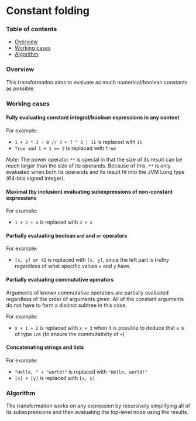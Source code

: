 # Constant folding

### Table of contents

- [Overview](#overview)
- [Working cases](#working-cases)
- [Algorithm](#algorithm)

### Overview

This transformation aims to evaluate as much numerical/boolean constants
as possible.

### Working cases

#### Fully evaluating constant integral/boolean expressions in any context

For example:
- `1 + 2 * 3 - 8 // 3 + 7 ^ 3 | 11` is replaced with `15`
- `True and 1 + 1 == 2` is replaced with `True`

*Note:* The power operator `**` is special in that the size of its result
can be much larger than the size of its operands. Because of this,
`**` is only evaluated when both its operands and its result fit into
the JVM Long type (64-bits signed integer).

#### Maximal (by inclusion) evaluating subexpressions of non-constant expressions

For example:
- `1 + 2 + x` is replaced with `3 + x`

#### Partially evaluating boolean `and` and `or` operators

For example:
- `[x, y] or 42` is replaced with `[x, y]`, since the left part is
  truthy regardless of what specific values `x` and `y` have.

#### Partially evaluating commutative operators

Arguments of known commutative operators are partially evaluated
regardless of the order of arguments given. All of the constant arguments do
not have to form a distinct subtree in this case.

For example:
- `x + 1 + 2` is replaced with `x + 3` when it is possible to deduce that
  `x` is of type `int` (to ensure the commutativity of `+`)

#### Concatenating strings and lists

For example:
- `"Hello, " + "world!"` is replaced with `"Hello, world!"`
- `[x] + [y]` is replaced with `[x, y]`

### Algorithm

The transformation works on any expression by recursively simplifying all
of its subexpressions and then evaluating the top-level node using the results.
